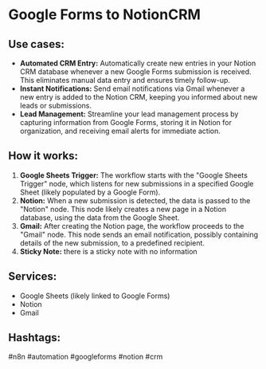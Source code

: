 # Google Forms to NotionCRM

## Use cases:

*   **Automated CRM Entry:** Automatically create new entries in your Notion CRM database whenever a new Google Forms submission is received. This eliminates manual data entry and ensures timely follow-up.
*   **Instant Notifications:** Send email notifications via Gmail whenever a new entry is added to the Notion CRM, keeping you informed about new leads or submissions.
*   **Lead Management:** Streamline your lead management process by capturing information from Google Forms, storing it in Notion for organization, and receiving email alerts for immediate action.

## How it works:

1.  **Google Sheets Trigger:** The workflow starts with the "Google Sheets Trigger" node, which listens for new submissions in a specified Google Sheet (likely populated by a Google Form).
2.  **Notion:** When a new submission is detected, the data is passed to the "Notion" node. This node likely creates a new page in a Notion database, using the data from the Google Sheet.
3.  **Gmail:** After creating the Notion page, the workflow proceeds to the "Gmail" node. This node sends an email notification, possibly containing details of the new submission, to a predefined recipient.
4.  **Sticky Note:** there is a sticky note with no information

## Services:

*   Google Sheets (likely linked to Google Forms)
*   Notion
*   Gmail

## Hashtags:

#n8n #automation #googleforms #notion #crm
